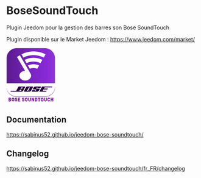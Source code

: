 # BoseSoundTouch

Plugin Jeedom pour la gestion des barres son Bose SoundTouch

Plugin disponible sur le Market Jeedom : https://www.jeedom.com/market/

![logo](docs/images/icon-128.png)


## Documentation

https://sabinus52.github.io/jeedom-bose-soundtouch/

## Changelog

https://sabinus52.github.io/jeedom-bose-soundtouch/fr_FR/changelog